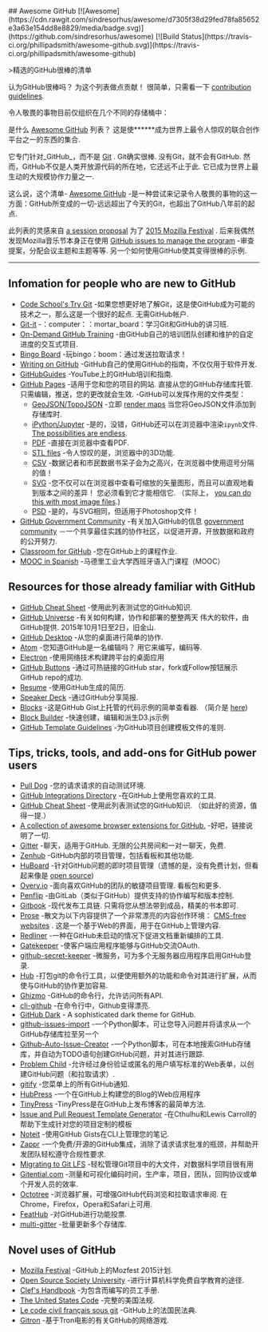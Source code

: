 <div class="github-widget" data-repo="phillipadsmith/awesome-github"></div>
<script async src="https://pagead2.googlesyndication.com/pagead/js/adsbygoogle.js"></script><ins class="adsbygoogle" style="display:block" data-ad-client="ca-pub-6890694312814945" data-ad-slot="5473692530" data-ad-format="auto"  data-full-width-responsive="true"></ins>
## Awesome GitHub [![Awesome](https://cdn.rawgit.com/sindresorhus/awesome/d7305f38d29fed78fa85652e3a63e154dd8e8829/media/badge.svg)](https://github.com/sindresorhus/awesome) [![Build Status](https://travis-ci.org/phillipadsmith/awesome-github.svg)](https://travis-ci.org/phillipadsmith/awesome-github)


&gt;精选的GitHub很棒的清单

认为GitHub很棒吗？ 为这个列表做点贡献！ 很简单，只需看一下 [contribution guidelines](https://github.com/phillipadsmith/awesome-github/blob/master/CONTRIBUTING.md).

令人敬畏的事物目前仅组织在几个不同的存储桶中： 


是什么 [Awesome GitHub](https://github.com/phillipadsmith/awesome-github) 列表？ 这是使******成为世界上最令人惊叹的联合创作平台之一的东西的集合.

它专门针对_GitHub_，而不是 [Git](https://git-scm.com/) .  Git确实很棒. 没有Git，就不会有GitHub. 然而，GitHub不仅是人类开放源代码的所在地，它还远不止于此. 它已成为世界上最生动的大规模协作力量之一.

这么说，这个清单- [Awesome GitHub](https://github.com/phillipadsmith/awesome-github) -是一种尝试来记录令人敬畏的事物的这一方面：GitHub所变成的一切-远远超出了今天的Git，也超出了GitHub八年前的起点.

此列表的灵感来自 [a session proposal](http://phillipadsmith.com/2015/09/github-gitdown.html) 为了 [2015 Mozilla Festival](https://2015.mozillafestival.org/) . 后来我偶然发现Mozilla音乐节本身正在使用 [GitHub issues to manage the program](https://github.com/mozilla/mozfest-program)  -审查提案，分配会议主题和主题等等. 另一个如何使用GitHub使其变得很棒的示例.

------


## Infomation for people who are new to GitHub
- [Code School's Try Git](https://try.github.io/levels/1/challenges/1)  -如果您想更好地了解Git，这是使GitHub成为可能的技术之一，那么这是一个很好的起点. 无需GitHub帐户.
- [Git-it](https://github.com/jlord/git-it) -：computer：：mortar_board：学习Git和GitHub的讲习班.
- [On-Demand GitHub Training](https://services.github.com/on-demand/) -由GitHub自己的培训团队创建和维护的自定进度的交互式项目. 
- [Bingo Board](https://github.com/muan/bingo-board) -玩bingo：boom：通过发送拉取请求！
- [Writing on GitHub](https://help.github.com/articles/writing-on-github/) -GitHub自己的使用GitHub的指南，不仅仅用于软件开发.
- [GitHubGuides](https://www.youtube.com/user/GitHubGuides) -YouTube上的GitHub培训和指南.
- [GitHub Pages](https://pages.github.com/) -适用于您和您的项目的网站.
直接从您的GitHub存储库托管. 只需编辑，推送，您的更改就会生效.
-GitHub可以发挥作用的文件类型：
  - [GeoJSON/TopoJSON](https://github.com/blog/1528-there-s-a-map-for-that) -立即 [render maps](https://github.com/benbalter/dc-maps/blob/master/maps/embassies.geojson) 当您将GeoJSON文件添加到存储库时.
  - [iPython/Jupyter](https://github.com/blog/1995-github-jupyter-notebooks-3) -是的，没错，GitHub还可以在浏览器中渲染`ipynb`文件. [The possibilities are endless](https://github.com/ipython/ipython/wiki/A-gallery-of-interesting-IPython-Notebooks).
  - [PDF](https://github.com/blog/1974-pdf-viewing) -直接在浏览器中查看PDF.
  - [STL files](https://github.com/blog/1465-stl-file-viewing) -令人惊叹的是，浏览器中的3D功能.
  - [CSV](https://github.com/blog/1601-see-your-csvs) -数据记者和市民数据书呆子会为之高兴，在浏览器中使用逗号分隔的值！
  - [SVG](https://github.com/blog/1902-svg-viewing-diffing)  -您不仅可以在浏览器中查看可缩放的矢量图形，而且可以直观地看到版本之间的差异！ 您必须看到它才能相信它.  （实际上， [you can do this with most image files](https://github.com/blog/817-behold-image-view-modes).)
  - [PSD](https://github.com/blog/1845-psd-viewing-diffing) -是的，与SVG相同，但适用于Photoshop文件！
- [GitHub Government Community](https://github.com/government/welcome) -有关加入GitHub的信息 [government community](https://government.github.com/) －一个共享最佳实践的协作社区，以促进开源，开放数据和政府的公开努力.
- [Classroom for GitHub](https://classroom.github.com) -您在GitHub上的课程作业.
- [MOOC in Spanish](https://miriadax.net/web/gitmooc) -马德里工业大学西班牙语入门课程（MOOC）

## Resources for those already familiar with GitHub

- [GitHub Cheat Sheet](https://github.com/tiimgreen/github-cheat-sheet) -使用此列表测试您的GitHub知识.
- [GitHub Universe](http://githubuniverse.com/) -有关如何构建，协作和部署的整整两天
伟大的软件，由GitHub提供.  2015年10月1日至2日，旧金山.
- [GitHub Desktop](https://desktop.github.com/) -从您的桌面进行简单的协作.
- [Atom](https://github.com/blog/2031-announcing-atom-1-0)  -您知道GitHub是一名编辑吗？ 用它来编写，编码等.
- [Electron](http://electron.atom.io/) -使用网络技术构建跨平台的桌面应用
- [GitHub Buttons](https://ghbtns.com/) -通过可热链接的GitHub star，fork或Follow按钮展示GitHub repo的成功.
- [Resume](http://resume.github.io/) -使用GitHub生成的简历. 
- [Speaker Deck](https://speakerdeck.com/) -通过GitHub分享简报.
- [Blocks](http://bl.ocks.org/)  -这是GitHub Gist上托管的代码示例的简单查看器.  （简介是 [here](http://bost.ocks.org/mike/block/))
- [Block Builder](http://blockbuilder.org/) -快速创建，编辑和派生D3.js示例
- [GitHub Template Guidelines](https://github.com/cezaraugusto/github-template-guidelines) -为GitHub项目创建模板文件的准则.

## Tips, tricks, tools, and add-ons for GitHub power users
- [Pull Dog](https://github.com/apps/pull-dog) -您的请求请求的自动测试环境.
- [GitHub Integrations Directory](https://github.com/integrations) -在GitHub上使用您喜欢的工具.
- [GitHub Cheat Sheet](https://github.com/tiimgreen/github-cheat-sheet)  -使用此列表测试您的GitHub知识.  （如此好的资源，值得一提.）
- [A collection of awesome browser extensions for GitHub.](https://github.com/stefanbuck/awesome-browser-extensions-for-github) -好吧，链接说明了一切.
- [Gitter](https://gitter.im/)  -聊天，适用于GitHub. 无限的公共房间和一对一聊天，免费. 
- [Zenhub](https://www.zenhub.com/) -GitHub内部的项目管理，包括看板和其他功能.
- [HuBoard](https://huboard.com/) -针对GitHub问题的即时项目管理（遗憾的是，没有免费计划，但看起来像是 [open source](https://github.com/huboard/huboard-web))
- [Overv.io](https://overv.io/)  -面向喜欢GitHub的团队的敏捷项目管理. 看板包和更多.
- [Penflip](https://www.penflip.com/) -由GitLab（类似于GitHub）提供支持的协作编写和版本控制.
- [Gitbook](https://www.gitbook.com/)  -现代发布工具链. 只需将您从想法带到成品，精美的书本即可.
- [Prose](http://prose.io/#about) -散文为以下内容提供了一个非常漂亮的内容创作环境： [CMS-free websites](https://developmentseed.org/blog/2012/07/27/build-cms-free-websites/) . 这是一个基于Web的界面，用于在GitHub上管理内容. 
- [Redliner](https://github.com/benbalter/redliner) -一种在GitHub未启动的情况下促进文档重新编排的工具. 
- [Gatekeeper](https://github.com/prose/gatekeeper) -使客户端应用程序能够与GitHub交流OAuth.
- [github-secret-keeper](https://github.com/HenrikJoreteg/github-secret-keeper) -微服务，可为多个无服务器应用程序启用GitHub登录.
- [Hub](https://github.com/github/hub) -打包git的命令行工具，以便使用额外的功能和命令对其进行扩展，从而使与GitHub的协作更加容易.
- [Ghizmo](https://github.com/jlevy/ghizmo) -GitHub的命令行，允许访问所有API.
- [cli-github](https://github.com/harshasrinivas/cli-github) -在命令行中，Github变得漂亮.
- [GitHub Dark](https://github.com/StylishThemes/Github-Dark) - A sophisticated dark theme for GitHub.
- [github-issues-import](https://github.com/IQAndreas/github-issues-import) -一个Python脚本，可让您导入问题并将请求从一个GitHub存储库拉至另一个
- [Github-Auto-Issue-Creator](https://github.com/Ricky54326/Github-Auto-Issue-Creator) -一个Python脚本，可在本地搜索GitHub存储库，并自动为TODO语句创建GitHub问题，并对其进行跟踪.
- [Problem Child](https://github.com/benbalter/problem_child) -允许经过身份验证或匿名的用户填写标准的Web表单，以创建GitHub问题（和拉取请求）.
- [gitify](http://gitify.io/) -您菜单上的所有GitHub通知.
- [HubPress](https://github.com/HubPress/hubpress.io) -一个在GitHub上构建您的Blog的Web应用程序
- [TinyPress](https://github.com/kehers/tinypress) -TinyPress是在GitHub上发布博客的最简单方法.
- [Issue and Pull Request Template Generator](https://www.talater.com/open-source-templates/) -在Cthulhu和Lewis Carroll的帮助下生成针对您的项目定制的模板
- [Noteit](https://github.com/Krukov/noteit) -使用GitHub Gists在CLI上管理您的笔记.
- [Zappr](https://github.com/zalando/zappr) -一个免费/开源的GitHub集成，消除了请求请求批准的瓶颈，并帮助开发团队轻松遵守合规性要求.
- [Migrating to Git LFS](http://vooban.com/en/tips-articles-geek-stuff/migrating-to-git-lfs-for-developing-deep-learning-applications-with-large-files/) -轻松管理Git项目中的大文件，对数据科学项目很有用
- [Gitential.com](https://gitential.com) -测量和可视化编码时间，生产率，项目，团队，回购协议或单个开发人员的效率.
- [Octotree](https://www.octotree.io/)  -浏览器扩展，可增强GitHub代码浏览和拉取请求审阅. 在Chrome，Firefox，Opera和Safari上可用.
- [FeatHub](https://feathub.com/) -对GitHub进行功能投票.
- [multi-gitter](https://github.com/lindell/multi-gitter) -批量更新多个存储库.

## Novel uses of GitHub

- [Mozilla Festival](https://github.com/mozilla/mozfest-program) -GitHub上的Mozfest 2015计划.
- [Open Source Society University](https://github.com/open-source-society/computer-science) -进行计算机科学免费自学教育的途径.
- [Clef's Handbook](https://github.com/clef/handbook) -为包含而编写的员工手册.
- [The United States Code](https://github.com/divegeek/uscode) -完整的美国法规.
- [Le code civil français sous git](https://github.com/steeve/france.code-civil) -GitHub上的法国民法典.
- [Gitron](https://gitron.herokuapp.com) -基于Tron电影的有关GitHub的网络游戏. 
